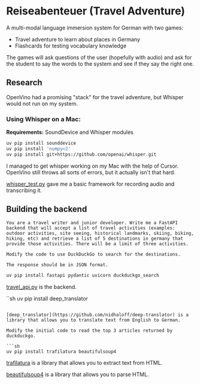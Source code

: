 # Reiseabenteuer (Travel Adventure)

A multi-modal language immersion system for German with two games:

- Travel adventure to learn about places in Germany
- Flashcards for testing vocabulary knowledge

The games will ask questions of the user (hopefully with audio) and ask for the student to say the words to the system and see if they say the right one.

## Research

OpenVino had a promising "stack" for the travel adventure, but Whisper would not run on my system.

### Using Whisper on a Mac:

**Requirements:** SoundDevice and Whisper modules

```sh
uv pip install sounddevice
uv pip install 'numpy<2'
uv pip install git+https://github.com/openai/whisper.git 
```

I managed to get whisper working on my Mac with the help of Cursor. OpenVino still throws all sorts of errors, but it actually isn't that hard.

[whisper_test.py](whisper_test.py) gave me a basic framework for recording audio and transcribing it.

## Building the backend

```text
You are a travel writer and junior developer. Write me a FastAPI backend that will accept a list of travel activities (examples: outdoor activities, site seeing, historical landmarks, skiing, biking, hiking, etc) and retrieve a list of 5 destinations in germany that provide those activities. There will be a limit of three activities.
```

```text
Modify the code to use DuckDuckGo to search for the destinations.
```

```text
The response should be in JSON format.
```



```sh
uv pip install fastapi pydantic uvicorn duckduckgo_search
```

[travel_api.py](travel_api.py) is the backend.

``sh
uv pip install deep_translator
```

[deep_translator](https://github.com/nidhaloff/deep-translator) is a library that allows you to translate text from English to German.

Modify the initial code to read the top 3 articles returned by duckduckgo.

```sh
uv pip install trafilatura beautifulsoup4
```

[trafilatura](https://github.com/adbar/trafilatura) is a library that allows you to extract text from HTML.

[beautifulsoup4](https://www.crummy.com/software/BeautifulSoup/bs4/doc/) is a library that allows you to parse HTML.


